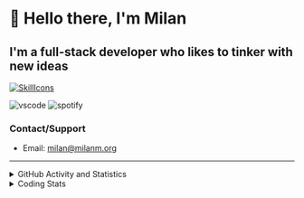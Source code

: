 # 👋 Hello there, I'm Milan
## I'm a full-stack developer who likes to tinker with new ideas
[![SkillIcons](https://skillicons.dev/icons?i=js,ts,nextjs,tailwind,html,go,bash,git,nginx,prisma,kubernetes,docker,linux)](https://skillicons.dev)

![vscode](https://nocache.advaith.workers.dev?url=https://img.shields.io/endpoint?url=https://dev.discordprofiles.me/api/badge/vscode/423203831971708958)
![spotify](https://nocache.advaith.workers.dev?url=https://img.shields.io/endpoint?url=https://dev.discordprofiles.me/api/badge/spotify/423203831971708958)

### Contact/Support

- Email: [milan@milanm.org](mailto:milan@milanm.org)
 
---
 
<details>
  <summary>GitHub Activity and Statistics</summary>
  <img src="/github-metrics.svg" />
</details>
<details>
  <summary>Coding Stats</summary>
  <!--START_SECTION:waka-->

```txt
TypeScript   39 mins         ███████████████░░░░░░░░░░   60.57 %
Markdown     19 mins         ███████▒░░░░░░░░░░░░░░░░░   29.84 %
JSON         3 mins          █▒░░░░░░░░░░░░░░░░░░░░░░░   05.28 %
Bash         1 min           ▓░░░░░░░░░░░░░░░░░░░░░░░░   02.22 %
Docker       0 secs          ▒░░░░░░░░░░░░░░░░░░░░░░░░   01.17 %
```

<!--END_SECTION:waka-->
</details>
